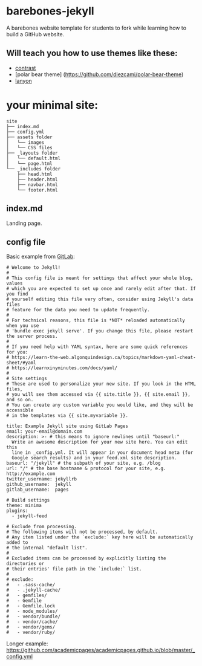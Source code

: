 # barebones-jekyll

A barebones website template for students to fork while learning how to build a GitHub website. 


## Will teach you how to use themes like these:

* [contrast](https://github.com/niklasbuschmann/contrast)
* [polar bear theme] (https://github.com/diezcami/polar-bear-theme)
* [lanyon](http://lanyon.getpoole.com/)

# your minimal site:

```
site  
├── index.md   
├── config.yml  
├── assets folder  
│   └── images    
│   └── CSS files  
├── _layouts folder  
│   └── default.html  
│   └── page.html   
└── _includes folder   
    ├── head.html  
    ├── header.html  
    ├── navbar.html  
    └── footer.html  
``` 
  
## index.md

Landing page. 


## config file

Basic example from [GitLab](https://gitlab.com/pages/jekyll/blob/master/_config.yml):

````
# Welcome to Jekyll!
#
# This config file is meant for settings that affect your whole blog, values
# which you are expected to set up once and rarely edit after that. If you find
# yourself editing this file very often, consider using Jekyll's data files
# feature for the data you need to update frequently.
#
# For technical reasons, this file is *NOT* reloaded automatically when you use
# 'bundle exec jekyll serve'. If you change this file, please restart the server process.
#
# If you need help with YAML syntax, here are some quick references for you: 
# https://learn-the-web.algonquindesign.ca/topics/markdown-yaml-cheat-sheet/#yaml
# https://learnxinyminutes.com/docs/yaml/
#
# Site settings
# These are used to personalize your new site. If you look in the HTML files,
# you will see them accessed via {{ site.title }}, {{ site.email }}, and so on.
# You can create any custom variable you would like, and they will be accessible
# in the templates via {{ site.myvariable }}.

title: Example Jekyll site using GitLab Pages
email: your-email@domain.com
description: >- # this means to ignore newlines until "baseurl:"
  Write an awesome description for your new site here. You can edit this
  line in _config.yml. It will appear in your document head meta (for
  Google search results) and in your feed.xml site description.
baseurl: "/jekyll" # the subpath of your site, e.g. /blog
url: "/" # the base hostname & protocol for your site, e.g. http://example.com
twitter_username: jekyllrb
github_username:  jekyll
gitlab_username:  pages

# Build settings
theme: minima
plugins:
  - jekyll-feed

# Exclude from processing.
# The following items will not be processed, by default.
# Any item listed under the `exclude:` key here will be automatically added to
# the internal "default list".
#
# Excluded items can be processed by explicitly listing the directories or
# their entries' file path in the `include:` list.
#
# exclude:
#   - .sass-cache/
#   - .jekyll-cache/
#   - gemfiles/
#   - Gemfile
#   - Gemfile.lock
#   - node_modules/
#   - vendor/bundle/
#   - vendor/cache/
#   - vendor/gems/
#   - vendor/ruby/

````
  
Longer example: https://github.com/academicpages/academicpages.github.io/blob/master/_config.yml
